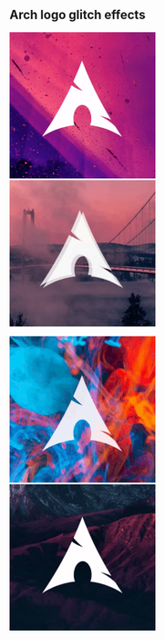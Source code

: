## Arch logo glitch effects

![](./icon-v1.gif)
![](./icon-v2.gif)

![](./icon-v3.gif)
![](./icon-v4.gif)
